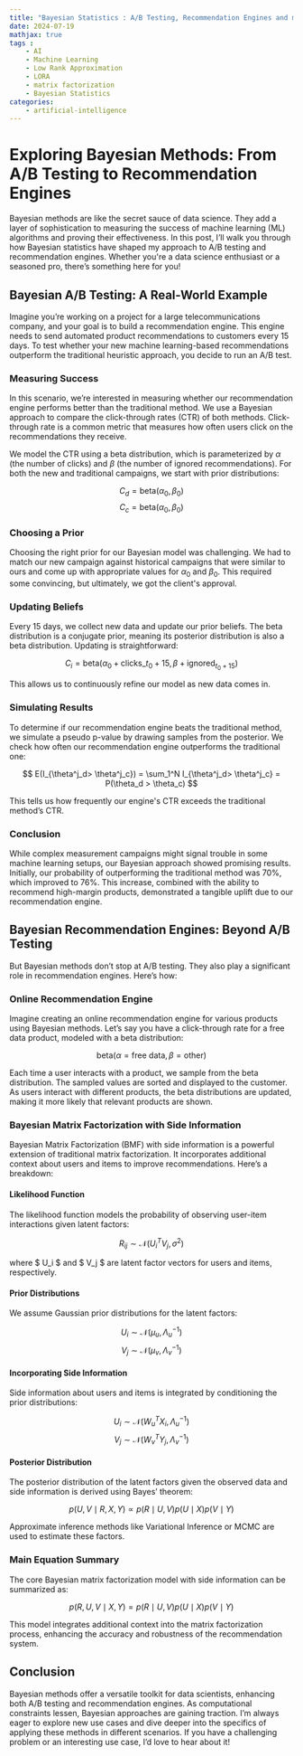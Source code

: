 ```yaml
---
title: "Bayesian Statistics : A/B Testing, Recommendation Engines and more from Big Consulting"
date: 2024-07-19
mathjax: true
tags : 
    - AI
    - Machine Learning
    - Low Rank Approximation
    - LORA
    - matrix factorization
    - Bayesian Statistics
categories:
    - artificial-intelligence
---
```



# Exploring Bayesian Methods: From A/B Testing to Recommendation Engines

Bayesian methods are like the secret sauce of data science. They add a layer of sophistication to measuring the success of machine learning (ML) algorithms and proving their effectiveness. In this post, I’ll walk you through how Bayesian statistics have shaped my approach to A/B testing and recommendation engines. Whether you're a data science enthusiast or a seasoned pro, there’s something here for you!

## Bayesian A/B Testing: A Real-World Example

Imagine you’re working on a project for a large telecommunications company, and your goal is to build a recommendation engine. This engine needs to send automated product recommendations to customers every 15 days. To test whether your new machine learning-based recommendations outperform the traditional heuristic approach, you decide to run an A/B test.

### Measuring Success

In this scenario, we’re interested in measuring whether our recommendation engine performs better than the traditional method. We use a Bayesian approach to compare the click-through rates (CTR) of both methods. Click-through rate is a common metric that measures how often users click on the recommendations they receive.

We model the CTR using a beta distribution, which is parameterized by $\alpha$ (the number of clicks) and $\beta$ (the number of ignored recommendations). For both the new and traditional campaigns, we start with prior distributions:

$$ 
C_d = \text{beta}(\alpha_0, \beta_0) 
$$
$$ 
C_c = \text{beta}(\alpha_0, \beta_0) 
$$

### Choosing a Prior

Choosing the right prior for our Bayesian model was challenging. We had to match our new campaign against historical campaigns that were similar to ours and come up with appropriate values for $\alpha_0$ and $\beta_0$. This required some convincing, but ultimately, we got the client's approval.

### Updating Beliefs

Every 15 days, we collect new data and update our prior beliefs. The beta distribution is a conjugate prior, meaning its posterior distribution is also a beta distribution. Updating is straightforward:

$$ 
C_i = \text{beta}(\alpha_0 + \text{clicks}\_{t_0+15}, \beta + \text{ignored}_{t_0+15}) 
$$

This allows us to continuously refine our model as new data comes in.

### Simulating Results

To determine if our recommendation engine beats the traditional method, we simulate a pseudo p-value by drawing samples from the posterior. We check how often our recommendation engine outperforms the traditional one:

$$ 
E(I_{\theta^j_d> \theta^j_c}) = \sum_1^N I_{\theta^j_d> \theta^j_c} = P(\theta_d > \theta_c) 
$$

This tells us how frequently our engine's CTR exceeds the traditional method’s CTR.

### Conclusion

While complex measurement campaigns might signal trouble in some machine learning setups, our Bayesian approach showed promising results. Initially, our probability of outperforming the traditional method was 70%, which improved to 76%. This increase, combined with the ability to recommend high-margin products, demonstrated a tangible uplift due to our recommendation engine.

## Bayesian Recommendation Engines: Beyond A/B Testing

But Bayesian methods don’t stop at A/B testing. They also play a significant role in recommendation engines. Here’s how:

### Online Recommendation Engine

Imagine creating an online recommendation engine for various products using Bayesian methods. Let’s say you have a click-through rate for a free data product, modeled with a beta distribution:

$$
\text{beta}(\alpha = \text{free data}, \beta = \text{other})
$$

Each time a user interacts with a product, we sample from the beta distribution. The sampled values are sorted and displayed to the customer. As users interact with different products, the beta distributions are updated, making it more likely that relevant products are shown.

### Bayesian Matrix Factorization with Side Information

Bayesian Matrix Factorization (BMF) with side information is a powerful extension of traditional matrix factorization. It incorporates additional context about users and items to improve recommendations. Here’s a breakdown:

#### Likelihood Function

The likelihood function models the probability of observing user-item interactions given latent factors:

$$
R_{ij} \sim \mathcal{N}(U_i^T V_j, \sigma^2)
$$

where $ U_i $ and $ V_j $ are latent factor vectors for users and items, respectively.

#### Prior Distributions

We assume Gaussian prior distributions for the latent factors:

$$
U_i \sim \mathcal{N}(\mu_u, \Lambda_u^{-1})
$$
$$
V_j \sim \mathcal{N}(\mu_v, \Lambda_v^{-1})
$$

#### Incorporating Side Information

Side information about users and items is integrated by conditioning the prior distributions:

$$
U_i \sim \mathcal{N}(W_u^T X_i, \Lambda_u^{-1})
$$
$$
V_j \sim \mathcal{N}(W_v^T Y_j, \Lambda_v^{-1})
$$

#### Posterior Distribution

The posterior distribution of the latent factors given the observed data and side information is derived using Bayes’ theorem:

$$
p(U, V \mid R, X, Y) \propto p(R \mid U, V) p(U \mid X) p(V \mid Y)
$$

Approximate inference methods like Variational Inference or MCMC are used to estimate these factors.

### Main Equation Summary

The core Bayesian matrix factorization model with side information can be summarized as:

$$
p(R, U, V \mid X, Y) = p(R \mid U, V) p(U \mid X) p(V \mid Y)
$$

This model integrates additional context into the matrix factorization process, enhancing the accuracy and robustness of the recommendation system.

## Conclusion

Bayesian methods offer a versatile toolkit for data scientists, enhancing both A/B testing and recommendation engines. As computational constraints lessen, Bayesian approaches are gaining traction. I’m always eager to explore new use cases and dive deeper into the specifics of applying these methods in different scenarios. If you have a challenging problem or an interesting use case, I’d love to hear about it!
